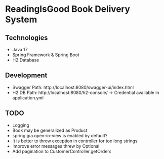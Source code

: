 # ReadingIsGood Book Delivery System

## Technologies

- Java 17
- Spring Framework & Spring Boot
- H2 Database

## Development

- Swagger Path: http://localhost:8080/swagger-ui/index.html
- H2 DB Path: http://localhost:8080/h2-console/ -> Credential available in application.yml

## TODO

- Logging
- Book may be generalized as Product
- spring.jpa.open-in-view is enabled by default?
- It is better to throw exception in controller for too long strings
- Improve error messages threw by Optional
- Add pagination to CustomerController.getOrders